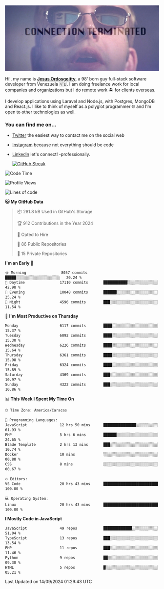 ![hackers movie reference](./disconnected.jpg)

Hi!, my name is [**Jesus Ordosgoitty**](https://jodaz.dev), a 98' born guy full-stack software developer from Venezuela 🇻🇪. I am doing freelance work for local companies and organizations but I do remote work 🏝️ for clients overseas. 

I develop applications using Laravel and Node.js, with Postgres, MongoDB and React.js. I like to think of myself as a polyglot programmer 🌐 and I'm open to other technologies as well.

### You can find me on...

- [Twitter](https://twitter.com/jodaz_) the easiest way to contact me on the social web
- [Instagram](https://instagram.com/jodaz_) because not everything should be code
- [Linkedin](https://linkedin.com/in/jodaz) let's connect! -professionally.


    [![GitHub Streak](https://streak-stats.demolab.com?user=jodaz&theme=tokyonight)](https://git.io/streak-stats)

<!--START_SECTION:waka-->
![Code Time](http://img.shields.io/badge/Code%20Time-7%2C297%20hrs%2052%20mins-blue)

![Profile Views](http://img.shields.io/badge/Profile%20Views-0-blue)

![Lines of code](https://img.shields.io/badge/From%20Hello%20World%20I%27ve%20Written-82.8%20million%20lines%20of%20code-blue)

**🐱 My GitHub Data** 

> 📦 281.8 kB Used in GitHub's Storage 
 > 
> 🏆 912 Contributions in the Year 2024
 > 
> 💼 Opted to Hire
 > 
> 📜 86 Public Repositories 
 > 
> 🔑 15 Private Repositories 
 > 
**I'm an Early 🐤** 

```text
🌞 Morning                8057 commits        █████░░░░░░░░░░░░░░░░░░░░   20.24 % 
🌆 Daytime                17110 commits       ███████████░░░░░░░░░░░░░░   42.98 % 
🌃 Evening                10048 commits       ██████░░░░░░░░░░░░░░░░░░░   25.24 % 
🌙 Night                  4596 commits        ███░░░░░░░░░░░░░░░░░░░░░░   11.54 % 
```
📅 **I'm Most Productive on Thursday** 

```text
Monday                   6117 commits        ████░░░░░░░░░░░░░░░░░░░░░   15.37 % 
Tuesday                  6092 commits        ████░░░░░░░░░░░░░░░░░░░░░   15.30 % 
Wednesday                6226 commits        ████░░░░░░░░░░░░░░░░░░░░░   15.64 % 
Thursday                 6361 commits        ████░░░░░░░░░░░░░░░░░░░░░   15.98 % 
Friday                   6324 commits        ████░░░░░░░░░░░░░░░░░░░░░   15.89 % 
Saturday                 4369 commits        ███░░░░░░░░░░░░░░░░░░░░░░   10.97 % 
Sunday                   4322 commits        ███░░░░░░░░░░░░░░░░░░░░░░   10.86 % 
```


📊 **This Week I Spent My Time On** 

```text
🕑︎ Time Zone: America/Caracas

💬 Programming Languages: 
JavaScript               12 hrs 50 mins      ███████████████░░░░░░░░░░   61.93 % 
PHP                      5 hrs 6 mins        ██████░░░░░░░░░░░░░░░░░░░   24.65 % 
Blade Template           2 hrs 13 mins       ███░░░░░░░░░░░░░░░░░░░░░░   10.74 % 
Docker                   10 mins             ░░░░░░░░░░░░░░░░░░░░░░░░░   00.88 % 
CSS                      8 mins              ░░░░░░░░░░░░░░░░░░░░░░░░░   00.67 % 

🔥 Editors: 
VS Code                  20 hrs 43 mins      █████████████████████████   100.00 % 

💻 Operating System: 
Linux                    20 hrs 43 mins      █████████████████████████   100.00 % 
```

**I Mostly Code in JavaScript** 

```text
JavaScript               49 repos            █████████████░░░░░░░░░░░░   51.04 % 
TypeScript               13 repos            ███░░░░░░░░░░░░░░░░░░░░░░   13.54 % 
PHP                      11 repos            ███░░░░░░░░░░░░░░░░░░░░░░   11.46 % 
Python                   9 repos             ██░░░░░░░░░░░░░░░░░░░░░░░   09.38 % 
HTML                     5 repos             █░░░░░░░░░░░░░░░░░░░░░░░░   05.21 % 
```




 Last Updated on 14/09/2024 01:29:43 UTC
<!--END_SECTION:waka-->
